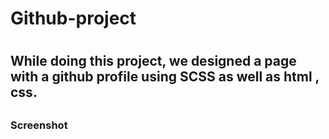 <h1>Github-project<h1>

<h2>While doing this project, we designed a page with a github profile using SCSS as well as html , css.<h2>

<h3>Screenshot<h3>



